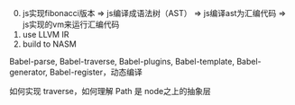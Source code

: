 0. js实现fibonacci版本 => js编译成语法树（AST） => js编译ast为汇编代码 => js实现的vm来运行汇编代码
1. use LLVM IR
2. build to NASM

Babel-parse, Babel-traverse, Babel-plugins, Babel-template, Babel-generator, Babel-register，动态编译

如何实现 traverse，如何理解 Path 是 node之上的抽象层